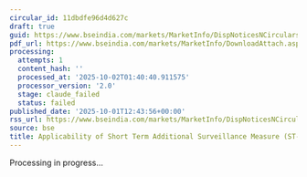 ```yaml
---
circular_id: 11dbdfe96d4d627c
draft: true
guid: https://www.bseindia.com/markets/MarketInfo/DispNoticesNCirculars.aspx?Noticeid={B9C65405-F3BC-43A2-AADE-65E4203419A7}&noticeno=20251001-48&dt=10/01/2025&icount=48&totcount=83&flag=0
pdf_url: https://www.bseindia.com/markets/MarketInfo/DownloadAttach.aspx?id=20251001-48&attachedId=36ea5772-ebd5-46de-8fc2-0d6585f10bef
processing:
  attempts: 1
  content_hash: ''
  processed_at: '2025-10-02T01:40:40.911575'
  processor_version: '2.0'
  stage: claude_failed
  status: failed
published_date: '2025-10-01T12:43:56+00:00'
rss_url: https://www.bseindia.com/markets/MarketInfo/DispNoticesNCirculars.aspx?Noticeid={B9C65405-F3BC-43A2-AADE-65E4203419A7}&noticeno=20251001-48&dt=10/01/2025&icount=48&totcount=83&flag=0
source: bse
title: Applicability of Short Term Additional Surveillance Measure (ST-ASM)
---
```


Processing in progress...